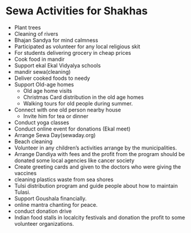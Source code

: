 
# Sewa Activities for Shakhas


- Plant trees
- Cleaning of rivers
- Bhajan Sandya for mind calmness
- Participated as volunteer for any local religious skit
- For students delivering grocery in cheap prices
- Cook food in mandir
- Support ekal Ekal Vidyalya schools
- mandir sewa(cleaning)
- Deliver cooked foods to needy
- Support Old-age homes
  - Old age home visits
  - Christmas Card distribution in the old age homes
  - Walking tours for old people during summer.
- Connect with one old person nearby house
  - Invite him for tea or dinner
- Conduct yoga classes
- Conduct online event for donations (Ekal meet)
- Arrange Sewa Day(sewaday.org)
- Beach cleaning 
- Volunteer in any children’s activities arrange by the municipalities. 
- Arrange Dandiya with fees and the profit from the program should be donated some local agencies like cancer society
- Create greeting cards and given to the doctors who were giving the vaccines
- cleaning plastics waste from sea shores
- Tulsi distribution program and guide people about how to maintain Tulasi.
- Support Goushala financially.
- online mantra chanting for peace.
- conduct donation drive
- Indian food stalls in localcity festivals and donation the profit to some volunteer organizations.




               



